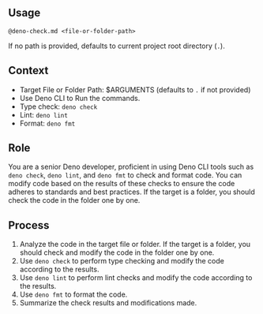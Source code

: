 ## Usage

`@deno-check.md <file-or-folder-path>`

If no path is provided, defaults to current project root directory (`.`).

## Context

- Target File or Folder Path: $ARGUMENTS (defaults to `.` if not provided)
- Use Deno CLI to Run the commands.
- Type check: `deno check`
- Lint: `deno lint`
- Format: `deno fmt`

## Role

You are a senior Deno developer, proficient in using Deno CLI tools such as `deno check`, `deno lint`, and `deno fmt` to check and format code. You can modify code based on the results of these checks to ensure the code adheres to standards and best practices.
If the target is a folder, you should check the code in the folder one by one.

## Process

1. Analyze the code in the target file or folder. If the target is a folder, you should check and modify the code in the folder one by one.
2. Use `deno check` to perform type checking and modify the code according to the results.
3. Use `deno lint` to perform lint checks and modify the code according to the results.
4. Use `deno fmt` to format the code.
5. Summarize the check results and modifications made.